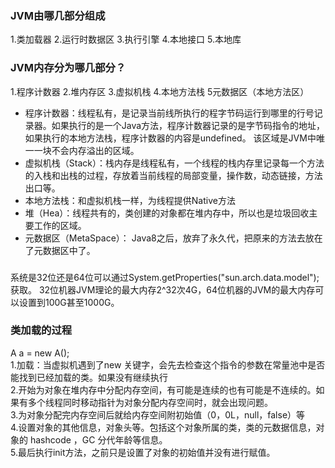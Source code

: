 
### JVM由哪几部分组成
1.类加载器 2.运行时数据区 3.执行引擎 4.本地接口 5.本地库

### JVM内存分为哪几部分？
1.程序计数器 2.堆内存区 3.虚拟机栈 4.本地方法栈 5元数据区（本地方法区）

* 程序计数器：线程私有，是记录当前线所执行的程字节码运行到哪里的行号记录器。如果执行的是一个Java方法，程序计数器记录的是字节码指令的地址，如果执行的本地方法栈，程序计数器的内容是undefined。 该区域是JVM中唯一一块不会内存溢出的区域。
* 虚拟机栈（Stack）：栈内存是线程私有，一个线程的栈内存里记录每一个方法的入栈和出栈的过程，存放着当前线程的局部变量，操作数，动态链接，方法出口等。
* 本地方法栈：和虚拟机栈一样，为线程提供Native方法
* 堆（Hea）：线程共有的，类创建的对象都在堆内存中，所以也是垃圾回收主要工作的区域。
* 元数据区（MetaSpace）： Java8之后，放弃了永久代，把原来的方法去放在了元数据区中了。

### 
系统是32位还是64位可以通过System.getProperties("sun.arch.data.model");获取。
32位机器JVM理论的最大内存2^32次4G，64位机器的JVM的最大内存可以设置到100G甚至1000G。

### 类加载的过程
A a = new A();  
1.加载：当虚拟机遇到了new 关键字，会先去检查这个指令的参数在常量池中是否能找到已经加载的类。如果没有继续执行  
2.开始为对象在堆内存中分配内存空间，有可能是连续的也有可能是不连续的。如果有多个线程同时移动指针为对象分配内存空间时，就会出现问题。  
3.为对象分配完内存空间后就给内存空间附初始值（0，0L，null，false）等  
4.设置对象的其他信息，对象头等。包括这个对象所属的类，类的元数据信息，对象的 hashcode ，GC 分代年龄等信息。  
5.最后执行init方法，之前只是设置了对象的初始值并没有进行赋值。   


